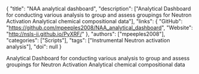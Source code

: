 {
  "title": "NAA analytical dashboard",
  "description": ["Analytical Dashboard for conducting various analysis to group and assess groupings for Neutron Activation Analytical chemical compositional data"],
  "links": {
    "GitHub": "https://github.com/mpeeples2008/NAA_analytical_dashboard",
    "Website": "http://nsls-ii.github.io/PyXRF/"
  },
  "authors": ["mpeeples2008"],
  "categories": ["Scripts"],
  "tags": ["Instrumental Neutron activation analysis"],
  "doi": null
}

<!-- Generated by csv2md.R – do not edit by hand -->

Analytical Dashboard for conducting various analysis to group and assess groupings for Neutron Activation Analytical chemical compositional data
